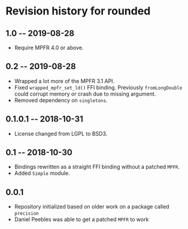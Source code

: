# Revision history for rounded

## 1.0 -- 2019-08-28

* Require MPFR 4.0 or above.

## 0.2 -- 2019-08-28

* Wrapped a lot more of the MPFR 3.1 API.
* Fixed `wrapped_mpfr_set_ld()` FFI binding.  Previously `fromLongDouble`
  could corrupt memory or crash due to missing argument.
* Removed dependency on `singletons`.

## 0.1.0.1 -- 2018-10-31

* License changed from LGPL to BSD3.

## 0.1 -- 2018-10-30

* Bindings rewritten as a straight FFI binding without a patched `MPFR`.
* Added `Simple` module.

## 0.0.1

* Repository initialized based on older work on a package called `precision`
* Daniel Peebles was able to get a patched `MPFR` to work
